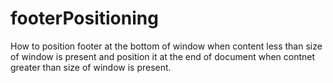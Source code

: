 # footerPositioning
How to position footer at the bottom of window when content less than size of window is present and position it at the end of document when contnet greater than size of window is present.

